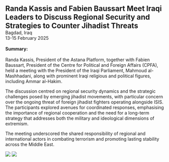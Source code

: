 <span style="font-size: 1.40625rem; font-weight: bold;">Randa Kassis and Fabien Baussart Meet Iraqi Leaders to Discuss Regional Security and Strategies to Counter Jihadist Threats</span></br>
Bagdad, Iraq</br>
13-15 February 2025
<br><br>
<b>Summary:</b>
</br></br>
Randa Kassis, President of the Astana Platform, together with Fabien Baussart, President of the Centre for Political and Foreign Affairs (CPFA), held a meeting with the President of the Iraqi Parliament, Mahmoud al-Mashhadani, along with prominent Iraqi religious and political figures, including Ammar al-Hakim.

The discussion centred on regional security dynamics and the strategic challenges posed by emerging jihadist movements, with particular concern over the ongoing threat of foreign jihadist fighters operating alongside ISIS. The participants explored avenues for coordinated responses, emphasising the importance of regional cooperation and the need for a long-term strategy that addresses both the military and ideological dimensions of extremism.

The meeting underscored the shared responsibility of regional and international actors in combating terrorism and promoting lasting stability across the Middle East.

![](3.JPG)
![](4.JPG)
<p></p>

